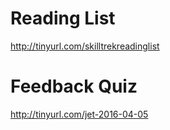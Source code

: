 # Reading List
http://tinyurl.com/skilltrekreadinglist

# Feedback Quiz
http://tinyurl.com/jet-2016-04-05
